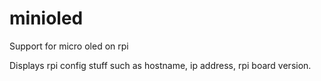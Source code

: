 # minioled
Support for micro oled on rpi

Displays rpi config stuff such as hostname, ip address, rpi board version.
